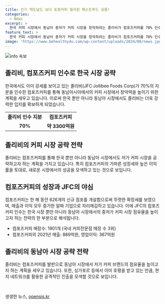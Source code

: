 ```yaml
---
title: 인기 맥도날드 보다 토종커피 필리핀 패스트푸드 공룡!
categories:
  - News
excerpt: >
  한국 커피 시장에서 동남아 중저가 커피 시장을 장악하려는 졸리비가 컴포즈커피를 70% 인수하며 한국 시장을 넘어 동남아 시장에 진출하는 동시에 커피 시장에서의 장악력을 높일 계획임을 공개했다. 이에 따라 JFC는 한국에서 가장 사랑받는 저가 커피 브랜드를 인수함으로써 세계 3위 커피 시장인 한국과 동남아 커피 시장을 타겟으로 하는 계획을 밝히고 있다. 또한, 컴포즈커피는 저가 커피 브랜드 중 영업이익률이 가장 높아 성과를 내고 있는 것으로 나타났다. 다양한 중저가 커피 브랜드를 인수하며 동남아 지역 시장 내 중저가 커피 브랜드 점유율을 높이고자 하는 졸리비의 동남아 공략 의지도 역력된다.
feature_text: >
  한국 커피 시장에서 동남아 중저가 커피 시장을 장악하려는 졸리비가 컴포즈커피를 70% 인수하며 한국 시장을 넘어 동남아 시장에 진출하는 동시에 커피 시장에서의 장악력을 높일 계획임을 공개했다. 이에 따라 JFC는 한국에서 가장 사랑받는 저가 커피 브랜드를 인수함으로써 세계 3위 커피 시장인 한국과 동남아 커피 시장을 타겟으로 하는 계획을 밝히고 있다. 또한, 컴포즈커피는 저가 커피 브랜드 중 영업이익률이 가장 높아 성과를 내고 있는 것으로 나타났다. 다양한 중저가 커피 브랜드를 인수하며 동남아 지역 시장 내 중저가 커피 브랜드 점유율을 높이고자 하는 졸리비의 동남아 공략 의지도 역력된다.
image: 'https://www.behealthy4u.com/wp-content/uploads/2024/06/news.jpg'
---
```


<p><img src="https://www.behealthy4u.com/wp-content/uploads/2024/06/news.jpg" alt="info 속보" /></p>

<h2 data-ke-size="size26">졸리비, 컴포즈커피 인수로 한국 시장 공략</h2>

<p data-ke-size="size16">한국에서도 이미 강세를 보이고 있는 졸리비(JFC·Jollibee Foods Corp)가 70%의 지분을 인수한 컴포즈커피를 통해 동남아시아에서의 커피 시장에서 장악력을 높이기 위한 계획을 세우고 있습니다. 이로써 한국 뿐만 아니라 동남아 시장에서도 졸리비는 더욱 강력한 입지를 확보하게 되었습니다.</p>

<table>
    <tr>
        <td style="text-align: center; height: 17px;"><b>졸리비 인수 지분</b></td>
        <td style="text-align: center; height: 17px;"><b>컴포즈커피</b></td>
    </tr>
    <tr>
        <td style="text-align: center; height: 17px;"><b>70%</b></td>
        <td style="text-align: center; height: 17px;"><b>약 3300억원</b></td>
    </tr>
</table>

<h2 data-ke-size="size26">졸리비의 커피 시장 공략 전략</h2>

<p data-ke-size="size16">졸리비는 컴포즈커피를 통해 한국 뿐만 아니라 동남아 시장에서도 저가 커피 시장을 공략하고자 하는 계획을 가지고 있습니다. 특히 컴포즈커피의 가파른 성장세와 높은 이익률을 토대로, 새로운 시장에서의 성공을 모색하고 있는 것으로 보입니다.</p>

<h2 data-ke-size="size26">컴포즈커피의 성장과 JFC의 야심</h2>

<p data-ke-size="size16">컴포즈커피는 한 해 동안 626개의 신규 점포를 개설함으로써 뚜렷한 확장세를 보였으며, 매출과 이익 모두 증가한 알짜 기업으로 자리매김하고 있습니다. 이에 JFC의 컴포즈커피 인수는 한국 시장 뿐만 아니라 동남아 시장에서의 중저가 커피 시장 점유율을 높이고자 하는 전략의 한 부분으로 해석됩니다.</p>

<ul>
    <li>컴포즈커피 매장수: 1901개 (국내 커피전문점 매장 수 3위)</li>
    <li>컴포즈커피의 2021년 매출: 889억원, 영업이익: 367억원</li>
</ul>

<h2 data-ke-size="size26">졸리비의 동남아 시장 공략 전략</h2>

<p data-ke-size="size16">졸리비는 컴포즈커피를 발판으로 동남아 시장에서 저가 커피 브랜드의 점유율을 높이고자 하는 계획을 세우고 있습니다. 또한, 싱가포르 등에서 이미 호평을 받고 있는 만큼, 현지 네트워크를 활용한 공격적인 진출을 모색할 것으로 보입니다.</p>

<p data-ke-size="size16">&nbsp;</p>
생생한 뉴스, <a href="https://opensis.kr" rel="dofollow">opensis.kr</a>


